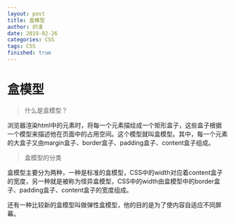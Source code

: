 ```yaml
---
layout: post
title: 盒模型
author: 炽凌
date: 2019-02-26
categories: CSS
tags: CSS
finished: true
---
```

# 盒模型

> 什么是盒模型？

浏览器渲染html中的元素时，将每一个元素描绘成一个矩形盒子，这些盒子根据一个模型来描述他在页面中的占用空间。这个模型就叫盒模型。其中，每一个元素的大盒子又由margin盒子、border盒子、padding盒子、content盒子组成。

> 盒模型的分类

盒模型主要分为两种，一种是标准的盒模型，CSS中的width对应着content盒子的宽度，另一种就是被称为怪异盒模型，CSS中的width由盒模型中的border盒子、padding盒子、content盒子的宽度组成。

还有一种比较新的盒模型叫做弹性盒模型，他的目的是为了使内容自适应不同屏幕。

